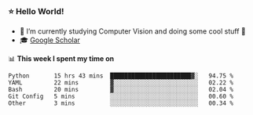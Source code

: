 ### ⭐️ Hello World!

<!--
**hologerry/hologerry** is a ✨ _special_ ✨ repository because its `README.md` (this file) appears on your GitHub profile.

Here are some ideas to get you started:

- 🔭 I’m currently working and studying on Computer Vision
- 🌱 I’m currently learning at Peking University
- 💬 Ask me about 
- 📫 How to reach me: E-mail
- 😄 Pronouns: he/his
- ⚡ Fun fact: Music is the Power
-->


- 🔭 I’m currently studying Computer Vision and doing some cool stuff 🤖
- 🎓 [Google Scholar](https://scholar.google.com/citations?user=3ykqW9wAAAAJ&hl=en)


📊 **This week I spent my time on**

<!--START_SECTION:waka-->
```text
Python       15 hrs 43 mins  ███████████████████████▓░   94.75 % 
YAML         22 mins         ▓░░░░░░░░░░░░░░░░░░░░░░░░   02.22 % 
Bash         20 mins         ▓░░░░░░░░░░░░░░░░░░░░░░░░   02.04 % 
Git Config   5 mins          ░░░░░░░░░░░░░░░░░░░░░░░░░   00.60 % 
Other        3 mins          ░░░░░░░░░░░░░░░░░░░░░░░░░   00.34 % 
```
<!--END_SECTION:waka-->
